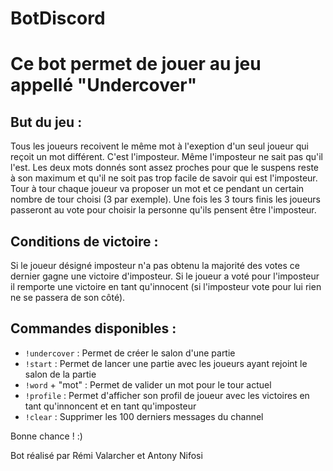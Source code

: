 # BotDiscord

# Ce bot permet de jouer au jeu appellé "Undercover"
## But du jeu :
Tous les joueurs recoivent le même mot à l'exeption d'un seul joueur qui reçoit un mot différent.
C'est l'imposteur. Même l'imposteur ne sait pas qu'il l'est.
Les deux mots donnés sont assez proches pour que le suspens reste à son maximum et qu'il ne soit pas trop facile de savoir qui est l'imposteur.
Tour à tour chaque joueur va proposer un mot et ce pendant un certain nombre de tour choisi (3 par exemple).
Une fois les 3 tours finis les joueurs passeront au vote pour choisir la personne qu'ils pensent être l'imposteur.

## Conditions de victoire :
Si le joueur désigné imposteur n'a pas obtenu la majorité des votes ce dernier gagne une victoire d'imposteur.
Si le joueur a voté pour l'imposteur il remporte une victoire en tant qu'innocent (si l'imposteur vote pour lui rien ne se passera de son côté).

## Commandes disponibles :

 - `!undercover` : Permet de créer le salon d'une partie
 - `!start` : Permet de lancer une partie avec les joueurs ayant rejoint le salon de la partie
 - `!word` + "mot" : Permet de valider un mot pour le tour actuel
 - `!profile` : Permet d'afficher son profil de joueur avec les victoires en tant qu'innoncent et en tant qu'imposteur
 - `!clear` : Supprimer les 100 derniers messages du channel

Bonne chance ! :)

Bot réalisé par Rémi Valarcher et Antony Nifosi
